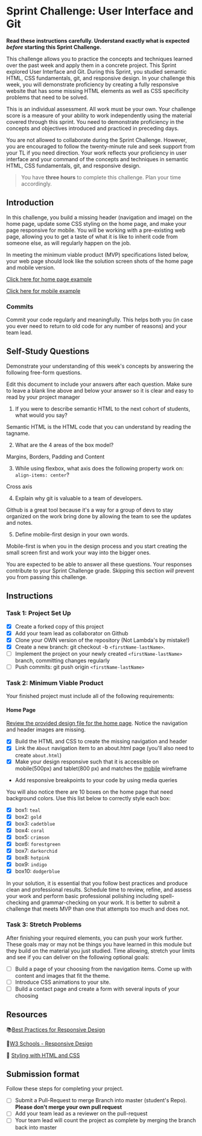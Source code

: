 # Sprint Challenge: User Interface and Git

**Read these instructions carefully. Understand exactly what is expected
_before_ starting this Sprint Challenge.**

This challenge allows you to practice the concepts and techniques learned over
the past week and apply them in a concrete project. This Sprint explored User
Interface and Git. During this Sprint, you studied semantic HTML, CSS
fundamentals, git, and responsive design. In your challenge this week, you will
demonstrate proficiency by creating a fully responsive website that has some
missing HTML elements as well as CSS specificity problems that need to be
solved.

This is an individual assessment. All work must be your own. Your challenge
score is a measure of your ability to work independently using the material
covered through this sprint. You need to demonstrate proficiency in the concepts
and objectives introduced and practiced in preceding days.

You are not allowed to collaborate during the Sprint Challenge. However, you are
encouraged to follow the twenty-minute rule and seek support from your TL if you
need direction. Your work reflects your proficiency in user interface and your
command of the concepts and techniques in semantic HTML, CSS fundamentals, git,
and responsive design.

> You have **three hours** to complete this challenge. Plan your time
> accordingly.

## Introduction

In this challenge, you build a missing header (navigation and image) on the home
page, update some CSS styling on the home page, and make your page responsive
for mobile. You will be working with a pre-existing web page, allowing you to
get a taste of what it is like to inherit code from someone else, as will
regularly happen on the job.

In meeting the minimum viable product (MVP) specifications listed below, your
web page should look like the solution screen shots of the home page and mobile
version.

[Click here for home page example](https://tk-assets.lambdaschool.com/39a49225-8ac9-43da-aa90-514fd60ae99a_sprint-challenge-ui-home-example.png)

[Click here for mobile example](https://tk-assets.lambdaschool.com/fbe7ebfc-a4c2-4a32-8929-bbd41fbc4f67_ScreenShot2020-03-25at11.03.41AM.png)

### Commits

Commit your code regularly and meaningfully. This helps both you (in case you
ever need to return to old code for any number of reasons) and your team lead.

## Self-Study Questions

Demonstrate your understanding of this week's concepts by answering the
following free-form questions.

Edit this document to include your answers after each question. Make sure to
leave a blank line above and below your answer so it is clear and easy to read
by your project manager

1. If you were to describe semantic HTML to the next cohort of students, what
   would you say?

Semantic HTML is the HTML code that you can understand by reading the tagname.

2. What are the 4 areas of the box model?

Margins, Borders, Padding and Content

3. While using flexbox, what axis does the following property work on:
   `align-items: center`?

Cross axis

4. Explain why git is valuable to a team of developers.

Github is a great tool because it's a way for a group of devs to stay organized
on the work bring done by allowing the team to see the updates and notes.

5. Define mobile-first design in your own words.

Mobile-first is when you in the design process and you start creating the small
screen first and work your way into the bigger ones.

You are expected to be able to answer all these questions. Your responses
contribute to your Sprint Challenge grade. Skipping this section _will_ prevent
you from passing this challenge.

## Instructions

### Task 1: Project Set Up

- [x] Create a forked copy of this project
- [x] Add your team lead as collaborator on Github
- [x] Clone your OWN version of the repository (Not Lambda's by mistake!)
- [x] Create a new branch: git checkout -b `<firstName-lastName>`.
- [ ] Implement the project on your newly created `<firstName-lastName>` branch,
      committing changes regularly
- [ ] Push commits: git push origin `<firstName-lastName>`

### Task 2: Minimum Viable Product

Your finished project must include all of the following requirements:

#### Home Page

[Review the provided design file for the home page](https://tk-assets.lambdaschool.com/fbe7ebfc-a4c2-4a32-8929-bbd41fbc4f67_ScreenShot2020-03-25at11.03.41AM.png).
Notice the navigation and header images are missing.

- [x] Build the HTML and CSS to create the missing navigation and header
- [x] Link the `About` navigation item to an about.html page (you'll also need
      to create `about.html`)
- [x] Make your design responsive such that it is accessible on mobile(500px)
      and tablet(800 px) and matches the [mobile](design/mobile.png) wireframe
- Add responsive breakpoints to your code by using media queries

You will also notice there are 10 boxes on the home page that need background
colors. Use this list below to correctly style each box:

- [x] box1: `teal`
- [x] box2: `gold`
- [x] box3: `cadetblue`
- [x] box4: `coral`
- [x] box5: `crimson`
- [x] box6: `forestgreen`
- [x] box7: `darkorchid`
- [x] box8: `hotpink`
- [x] box9: `indigo`
- [x] box10: `dodgerblue`

In your solution, it is essential that you follow best practices and produce
clean and professional results. Schedule time to review, refine, and assess your
work and perform basic professional polishing including spell-checking and
grammar-checking on your work. It is better to submit a challenge that meets MVP
than one that attempts too much and does not.

### Task 3: Stretch Problems

After finishing your required elements, you can push your work further. These
goals may or may not be things you have learned in this module but they build on
the material you just studied. Time allowing, stretch your limits and see if you
can deliver on the following optional goals:

- [ ] Build a page of your choosing from the navigation items. Come up with
      content and images that fit the theme.
- [ ] Introduce CSS animations to your site.
- [ ] Build a contact page and create a form with several inputs of your
      choosing

## Resources

📚[Best Practices for Responsive Design](https://www.browserstack.com/guide/responsive-design-breakpoints)

🤝[W3 Schools - Responsive Design](https://www.w3schools.com/html/html_responsive.asp)

👀 [Styling with HTML and CSS](https://www.w3schools.com/html/html_css.asp)

## Submission format

Follow these steps for completing your project.

- [ ] Submit a Pull-Request to merge <firstName-lastName> Branch into master
      (student's Repo). **Please don't merge your own pull request**
- [ ] Add your team lead as a reviewer on the pull-request
- [ ] Your team lead will count the project as complete by merging the branch
      back into master
